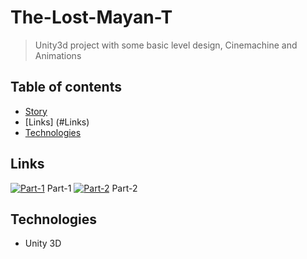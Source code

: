 # The-Lost-Mayan-T
> Unity3d project with some basic level design, Cinemachine and Animations 

## Table of contents
* [Story](#Story)
* [Links] (#Links)
* [Technologies](#technologies)

## Links
[![Part-1](https://img.youtube.com/vi/T0JXihobN9M/0.jpg)](https://youtu.be/T0JXihobN9M)
Part-1
[![Part-2](https://img.youtube.com/vi/khT8HLzA7og/0.jpg)](https://youtu.be/khT8HLzA7og)
Part-2

## Technologies
* Unity 3D

